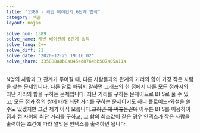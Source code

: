 ```yaml
---
title: "1389 - 케빈 베이컨의 6단계 법칙"
category: 백준
layout: nojam

solve_num: 1389
solve_name: 케빈 베이컨의 6단계 법칙
solve_lang: C++
solve_diff: 21
solve_date: "2020-12-25 19:16:02"
solve_share: 335888a0b8a845ed8764bb507a05a11a
---
```


N명의 사람과 그 관계가 주어질 때, 다른 사람들과의 관계의 거리의 합이 가장 작은 사람을 찾는 문제입니다. 다른 말로 바꿔서 말하면 그래프의 한 점에서 다른 모든 점까지의 최단 거리의 합을 구하는 문제입니다. 최단 거리를 구하는 문제이므로 BFS로 풀 수 있고, 모든 점과 점의 쌍에 대해 최단 거리를 구하는 문제이기도 하니 플로이드-와셜을 쓸 수도 있겠지만 그건 제가 아직 모릅니다.~~그러면 왜 써놓는건데~~ 아무튼 BFS를 이용하여 점과 점 사이의 최단 거리를 구하고, 그 합의 최소값이 같은 경우 인덱스가 작은 사람을 출력하는 조건에 따라 알맞은 인덱스를 출력하면 됩니다.
